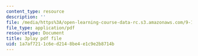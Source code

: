 ```yaml
---
content_type: resource
description: ''
file: /media/https%3A/open-learning-course-data-rc.s3.amazonaws.com/9-14-brain-structure-and-its-origins-spring-2014/1a7af7211c6ed2148be4e1c9e2b8714b_555142.pdf
file_type: application/pdf
resourcetype: Document
title: 3play pdf file
uid: 1a7af721-1c6e-d214-8be4-e1c9e2b8714b
---
```


